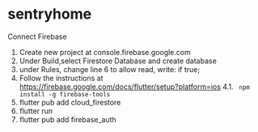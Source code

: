 # sentryhome

Connect Firebase

1. Create new project at console.firebase.google.com
2. Under Build,select Firestore Database and create database
3. under Rules, change line 6 to allow read, write: if true;
4. Follow the instructions at https://firebase.google.com/docs/flutter/setup?platform=ios
   4.1. ` npm install -g firebase-tools`
5. flutter pub add cloud_firestore
6. flutter run
7. flutter pub add firebase_auth
